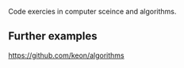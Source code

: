 Code exercies in computer sceince and algorithms.

## Further examples
https://github.com/keon/algorithms

